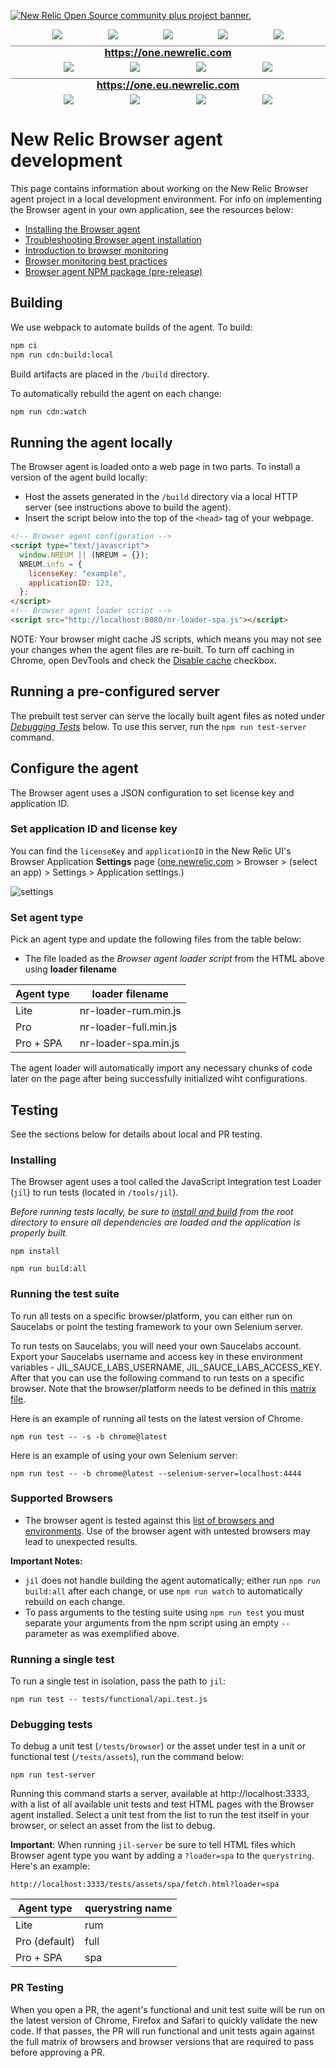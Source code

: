 <a href="https://opensource.newrelic.com/oss-category/#community-plus"><picture><source media="(prefers-color-scheme: dark)" srcset="https://github.com/newrelic/opensource-website/raw/main/src/images/categories/dark/Community_Plus.png"><source media="(prefers-color-scheme: light)" srcset="https://github.com/newrelic/opensource-website/raw/main/src/images/categories/Community_Plus.png"><img alt="New Relic Open Source community plus project banner." src="https://github.com/newrelic/opensource-website/raw/main/src/images/categories/Community_Plus.png"></picture></a>

<div style="display:flex;flex-wrap:wrap;justify-content:space-evenly;align-items:top;margin:0 0 10px">
    <div style="margin:0 5px;"><img src="https://img.shields.io/github/actions/workflow/status/newrelic/newrelic-browser-agent/smoke-test.yml?branch=main&event=schedule&style=plastic&label=Smoke%20Tests" /></div>
    <div style="margin:0 5px;"><img src="https://img.shields.io/github/actions/workflow/status/newrelic/newrelic-browser-agent/tests-polyfill.yml?branch=main&event=schedule&style=plastic&label=Polyfills%20Tests" /></div>
    <div style="margin:0 5px;"><img src="https://img.shields.io/github/v/release/newrelic/newrelic-browser-agent?label=Current%20Release&style=plastic" /></div>
    <div style="margin:0 5px;"><img src="https://img.shields.io/github/commits-since/newrelic/newrelic-browser-agent/latest?style=plastic&label=Next Release - Merged&color=green" /></div>
    <div style="margin:0 5px;"><img src="https://img.shields.io/github/issues-pr/newrelic/newrelic-browser-agent/Next%20Release?color=orange&label=Next%20Release%20-%20In%20Progress&style=plastic" /></div>
</div>

<h3 style="text-align:center;border-top:1px solid grey;margin:0 0 5px;"><a href="https://one.newrelic.com">https://one.newrelic.com</a></h3>
<div style="display:flex;flex-wrap:wrap;justify-content:space-evenly;align-items:top;;margin:0 0 10px">
    <div style="margin:0 5px;"><img src="https://img.shields.io/endpoint?style=plastic&url=https%3A%2F%2Fnewrelic.github.io%2Fnewrelic-browser-agent-release%2Fbadges%2Fcurrent-version-production.json" /></div>
    <div style="margin:0 5px;"><img src="https://img.shields.io/endpoint?style=plastic&url=https%3A%2F%2Fnewrelic.github.io%2Fnewrelic-browser-agent-release%2Fbadges%2Fupdate-version-production.json" /></div>
    <div style="margin:0 5px;"><img src="https://img.shields.io/endpoint?style=plastic&url=https%3A%2F%2Fnewrelic.github.io%2Fnewrelic-browser-agent-release%2Fbadges%2Fcopy-paste-version-production.json" /></div>
    <div style="margin:0 5px;"><img src="https://img.shields.io/endpoint?style=plastic&url=https%3A%2F%2Fnewrelic.github.io%2Fnewrelic-browser-agent-release%2Fbadges%2Fgeneric-deploy-percent-production.json" /></div>
</div>

<h3 style="text-align:center;border-top:1px solid grey;margin:0 0 5px;"><a href="https://one.eu.newrelic.com">https://one.eu.newrelic.com</a></h3>
<div style="display:flex;flex-wrap:wrap;justify-content:space-evenly;align-items:top;;margin:0 0 10px">
    <div style="margin:0 5px;"><img src="https://img.shields.io/endpoint?style=plastic&url=https%3A%2F%2Fnewrelic.github.io%2Fnewrelic-browser-agent-release%2Fbadges%2Fcurrent-version-eu.json" /></div>
    <div style="margin:0 5px;"><img src="https://img.shields.io/endpoint?style=plastic&url=https%3A%2F%2Fnewrelic.github.io%2Fnewrelic-browser-agent-release%2Fbadges%2Fupdate-version-eu.json" /></div>
    <div style="margin:0 5px;"><img src="https://img.shields.io/endpoint?style=plastic&url=https%3A%2F%2Fnewrelic.github.io%2Fnewrelic-browser-agent-release%2Fbadges%2Fcopy-paste-version-eu.json" /></div>
    <div style="margin:0 5px;"><img src="https://img.shields.io/endpoint?style=plastic&url=https%3A%2F%2Fnewrelic.github.io%2Fnewrelic-browser-agent-release%2Fbadges%2Fgeneric-deploy-percent-eu.json" /></div>
</div>

# New Relic Browser agent development

This page contains information about working on the New Relic Browser agent project in a local development environment. For info on implementing the Browser agent in your own application, see the resources below:

- [Installing the Browser agent](https://docs.newrelic.com/docs/browser/browser-monitoring/installation/install-browser-monitoring-agent/)
- [Troubleshooting Browser agent installation](https://docs.newrelic.com/docs/browser/browser-monitoring/troubleshooting/troubleshoot-your-browser-monitoring-installation/)
- [Introduction to browser monitoring](https://docs.newrelic.com/docs/browser/browser-monitoring/getting-started/introduction-browser-monitoring/)
- [Browser monitoring best practices](https://docs.newrelic.com/docs/new-relic-solutions/best-practices-guides/full-stack-observability/browser-monitoring-best-practices-guide/)
- [Browser agent NPM package (pre-release)](https://www.npmjs.com/package/@newrelic/browser-agent)

## Building

We use webpack to automate builds of the agent. To build:

```bash
npm ci
npm run cdn:build:local
```

Build artifacts are placed in the `/build` directory.

To automatically rebuild the agent on each change:

```bash
npm run cdn:watch
```

## Running the agent locally

The Browser agent is loaded onto a web page in two parts. To install a version of the agent build locally:

- Host the assets generated in the `/build` directory via a local HTTP server (see instructions above to build the agent).
- Insert the script below into the top of the `<head>` tag of your webpage.

```html
<!-- Browser agent configuration -->
<script type="text/javascript">
  window.NREUM || (NREUM = {});
  NREUM.info = {
    licenseKey: "example",
    applicationID: 123,
  };
</script>
<!-- Browser agent loader script -->
<script src="http://localhost:8080/nr-loader-spa.js"></script>
```

NOTE: Your browser might cache JS scripts, which means you may not see your changes when the agent files are re-built. To turn off caching in Chrome, open DevTools and check the [Disable cache](https://developer.chrome.com/docs/devtools/network/reference/#disable-cache) checkbox.

## Running a pre-configured server

The prebuilt test server can serve the locally built agent files as noted under _[Debugging Tests](#debugging-tests)_ below. To use this server, run the `npm run test-server` command.

## Configure the agent

The Browser agent uses a JSON configuration to set license key and application ID.

### Set application ID and license key

You can find the `licenseKey` and `applicationID` in the New Relic UI's Browser Application **Settings** page ([one.newrelic.com](https://one.newrelic.com) > Browser > (select an app) > Settings > Application settings.)

![settings](https://user-images.githubusercontent.com/4779220/114478763-e5b18600-9bb3-11eb-98a1-7e4c2221eec4.jpg)

### Set agent type

Pick an agent type and update the following files from the table below:

- The file loaded as the _Browser agent loader script_ from the HTML above using **loader filename**

| Agent type | loader filename       |
| ---------- | --------------------- |
| Lite       | nr-loader-rum.min.js  |
| Pro        | nr-loader-full.min.js |
| Pro + SPA  | nr-loader-spa.min.js  |

The agent loader will automatically import any necessary chunks of code later on the page after being successfully initialized wiht configurations.

## Testing

See the sections below for details about local and PR testing.

### Installing

The Browser agent uses a tool called the JavaScript Integration test Loader (`jil`) to run
tests (located in `/tools/jil`).

_Before running tests locally, be sure to [install and build](#building) from the root directory to ensure all dependencies are loaded and the application is properly built._

```
npm install
```

```
npm run build:all
```

### Running the test suite

To run all tests on a specific browser/platform, you can either run on Saucelabs or point the testing framework to your own Selenium server.

To run tests on Saucelabs, you will need your own Saucelabs account. Export your Saucelabs username and access key in these environment variables - JIL_SAUCE_LABS_USERNAME, JIL_SAUCE_LABS_ACCESS_KEY. After that you can use the following command to run tests on a specific browser. Note that the browser/platform needs to be defined in this [matrix file](tools/jil/util/browsers.json).

Here is an example of running all tests on the latest version of Chrome.

```
npm run test -- -s -b chrome@latest
```

Here is an example of using your own Selenium server:

```
npm run test -- -b chrome@latest --selenium-server=localhost:4444
```

### Supported Browsers

- The browser agent is tested against this [list of browsers and environments](./tools/jil/util/browsers-supported.json). Use of the browser agent with untested browsers may lead to unexpected results.

**Important Notes:**

- `jil` does not handle building the agent automatically;
  either run `npm run build:all` after each change, or use `npm run watch` to automatically rebuild on each change.
- To pass arguments to the testing suite using `npm run test` you must separate your arguments from the npm script using an empty `--` parameter as was exemplified above.

### Running a single test

To run a single test in isolation, pass the path to `jil`:

```
npm run test -- tests/functional/api.test.js
```

### Debugging tests

To debug a unit test (`/tests/browser`) or the asset under test in a unit or functional test (`/tests/assets`), run the command below:

```
npm run test-server
```

Running this command starts a server, available at http://localhost:3333, with a list of all available unit tests and test HTML pages with the Browser agent installed. Select a unit test from the list to run the test itself in your browser, or select an asset from the list to debug.

**Important**: When running `jil-server` be sure to tell HTML files which Browser agent type you want by adding a `?loader=spa` to the `querystring`. Here's an example:

```
http://localhost:3333/tests/assets/spa/fetch.html?loader=spa
```

| Agent type    | querystring name |
| ------------- | ---------------- |
| Lite          | rum              |
| Pro (default) | full             |
| Pro + SPA     | spa              |

### PR Testing

When you open a PR, the agent's functional and unit test suite will be run on the latest version of Chrome, Firefox and Safari to quickly validate the new code. If that passes, the PR will run functional and unit tests again against the full matrix of browsers and browser versions that are required to pass before approving a PR.
